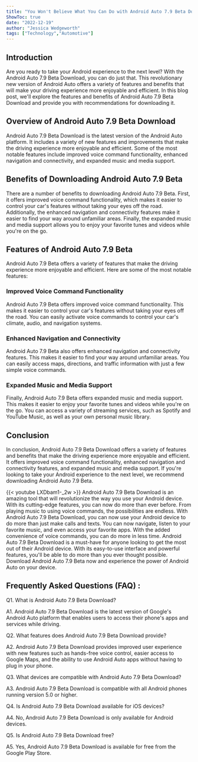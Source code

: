 ```yaml
---
title: "You Won't Believe What You Can Do with Android Auto 7.9 Beta Download!"
ShowToc: true 
date: "2022-12-19"
author: "Jessica Wedgeworth" 
tags: ["Technology","Automotive"]
---
```

## Introduction 
Are you ready to take your Android experience to the next level? With the Android Auto 7.9 Beta Download, you can do just that. This revolutionary new version of Android Auto offers a variety of features and benefits that will make your driving experience more enjoyable and efficient. In this blog post, we'll explore the features and benefits of Android Auto 7.9 Beta Download and provide you with recommendations for downloading it. 

## Overview of Android Auto 7.9 Beta Download
Android Auto 7.9 Beta Download is the latest version of the Android Auto platform. It includes a variety of new features and improvements that make the driving experience more enjoyable and efficient. Some of the most notable features include improved voice command functionality, enhanced navigation and connectivity, and expanded music and media support. 

## Benefits of Downloading Android Auto 7.9 Beta
There are a number of benefits to downloading Android Auto 7.9 Beta. First, it offers improved voice command functionality, which makes it easier to control your car's features without taking your eyes off the road. Additionally, the enhanced navigation and connectivity features make it easier to find your way around unfamiliar areas. Finally, the expanded music and media support allows you to enjoy your favorite tunes and videos while you're on the go. 

## Features of Android Auto 7.9 Beta
Android Auto 7.9 Beta offers a variety of features that make the driving experience more enjoyable and efficient. Here are some of the most notable features: 

### Improved Voice Command Functionality 
Android Auto 7.9 Beta offers improved voice command functionality. This makes it easier to control your car's features without taking your eyes off the road. You can easily activate voice commands to control your car's climate, audio, and navigation systems. 

### Enhanced Navigation and Connectivity 
Android Auto 7.9 Beta also offers enhanced navigation and connectivity features. This makes it easier to find your way around unfamiliar areas. You can easily access maps, directions, and traffic information with just a few simple voice commands. 

### Expanded Music and Media Support 
Finally, Android Auto 7.9 Beta offers expanded music and media support. This makes it easier to enjoy your favorite tunes and videos while you're on the go. You can access a variety of streaming services, such as Spotify and YouTube Music, as well as your own personal music library. 

## Conclusion
In conclusion, Android Auto 7.9 Beta Download offers a variety of features and benefits that make the driving experience more enjoyable and efficient. It offers improved voice command functionality, enhanced navigation and connectivity features, and expanded music and media support. If you're looking to take your Android experience to the next level, we recommend downloading Android Auto 7.9 Beta.

{{< youtube LXDbam1-_2w >}} 
Android Auto 7.9 Beta Download is an amazing tool that will revolutionize the way you use your Android device. With its cutting-edge features, you can now do more than ever before. From playing music to using voice commands, the possibilities are endless. With Android Auto 7.9 Beta Download, you can now use your Android device to do more than just make calls and texts. You can now navigate, listen to your favorite music, and even access your favorite apps. With the added convenience of voice commands, you can do more in less time. Android Auto 7.9 Beta Download is a must-have for anyone looking to get the most out of their Android device. With its easy-to-use interface and powerful features, you'll be able to do more than you ever thought possible. Download Android Auto 7.9 Beta now and experience the power of Android Auto on your device.

## Frequently Asked Questions (FAQ) :
Q1. What is Android Auto 7.9 Beta Download?

A1. Android Auto 7.9 Beta Download is the latest version of Google's Android Auto platform that enables users to access their phone's apps and services while driving.

Q2. What features does Android Auto 7.9 Beta Download provide?

A2. Android Auto 7.9 Beta Download provides improved user experience with new features such as hands-free voice control, easier access to Google Maps, and the ability to use Android Auto apps without having to plug in your phone.

Q3. What devices are compatible with Android Auto 7.9 Beta Download?

A3. Android Auto 7.9 Beta Download is compatible with all Android phones running version 5.0 or higher.

Q4. Is Android Auto 7.9 Beta Download available for iOS devices?

A4. No, Android Auto 7.9 Beta Download is only available for Android devices.

Q5. Is Android Auto 7.9 Beta Download free?

A5. Yes, Android Auto 7.9 Beta Download is available for free from the Google Play Store.


